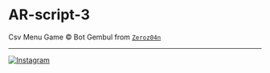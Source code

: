 # AR-script-3 

Csv Menu Game © Bot Gembul from [`Zeroz04n`](https://www.github.com/Pojan16)

---

 [![Instagram](https://img.shields.io/badge/Instagram-ff63f0?style=for-the-badge&logo=instagram&logoColor=white)](https://instagram.com/_2.7_06)
